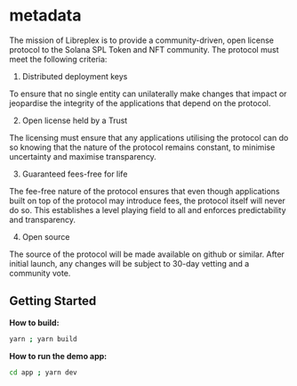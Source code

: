 # metadata

The mission of Libreplex is to provide a community-driven, open license protocol to the Solana SPL Token and NFT community. The protocol must meet the following criteria:

1. Distributed deployment keys

To ensure that no single entity can unilaterally make changes that impact or jeopardise the integrity of the applications that depend on the protocol.

2. Open license held by a Trust

The licensing must ensure that any applications utilising the protocol can do so knowing that the nature of the protocol remains constant, to minimise uncertainty and maximise transparency.

3. Guaranteed fees-free for life

The fee-free nature of the protocol ensures that even though applications built on top of the protocol may introduce fees, the protocol itself will never do so. This establishes a level playing field to all and enforces predictability and transparency.

4.  Open source

The source of the protocol will be made available on github or similar. After initial launch, any changes will be subject to 30-day vetting and a community vote.

## Getting Started

**How to build:**

```sh
yarn ; yarn build
```

**How to run the demo app:**

```sh
cd app ; yarn dev
```
